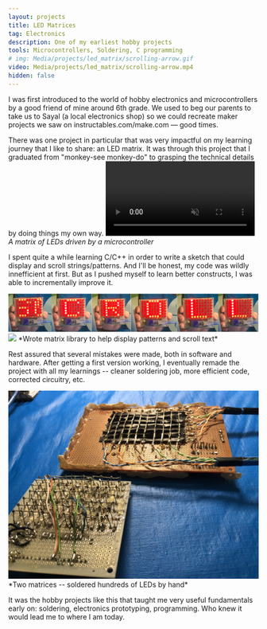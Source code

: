 ```yaml
---
layout: projects
title: LED Matrices
tag: Electronics
description: One of my earliest hobby projects
tools: Microcontrollers, Soldering, C programming
# img: Media/projects/led_matrix/scrolling-arrow.gif
video: Media/projects/led_matrix/scrolling-arrow.mp4
hidden: false
---
```

I was first introduced to the world of hobby electronics and microcontrollers by a good friend of mine around 6th grade. We used to beg our parents to take us to Sayal (a local electronics shop) so we could recreate maker projects we saw on instructables.com/make.com — good times.

There was one project in particular that was very impactful on my learning journey that I like to share: an LED matrix. It was through this project that I graduated from "monkey-see monkey-do" to grasping the technical details by doing things my own way.
<video autoplay loop muted playsinline>
 <source src="/Media/projects/led_matrix/scrolling-arrow.mp4" type="video/mp4">
</video>
*A matrix of LEDs driven by a microcontroller*

I spent quite a while learning C/C++ in order to write a sketch that could display and scroll strings/patterns. And I'll be honest, my code was wildly innefficient at first. But as I pushed myself to learn better constructs, I was able to incrementally improve it.

<img src="/Media/projects/led_matrix/snapshots.png">

<img src="/Media/projects/led_matrix/scrolling-text.gif" height="300">
*Wrote matrix library to help display patterns and scroll text*

Rest assured that several mistakes were made, both in software and hardware. After getting a first version working, I eventually remade the project with all my learnings -- cleaner soldering job, more efficient code, corrected circuitry, etc.

<img src="/Media/projects/led_matrix/soldering.JPG">
*Two matrices -- soldered hundreds of LEDs by hand*

It was the hobby projects like this that taught me very useful fundamentals early on: soldering, electronics prototyping, programming. Who knew it would lead me to where I am today.
